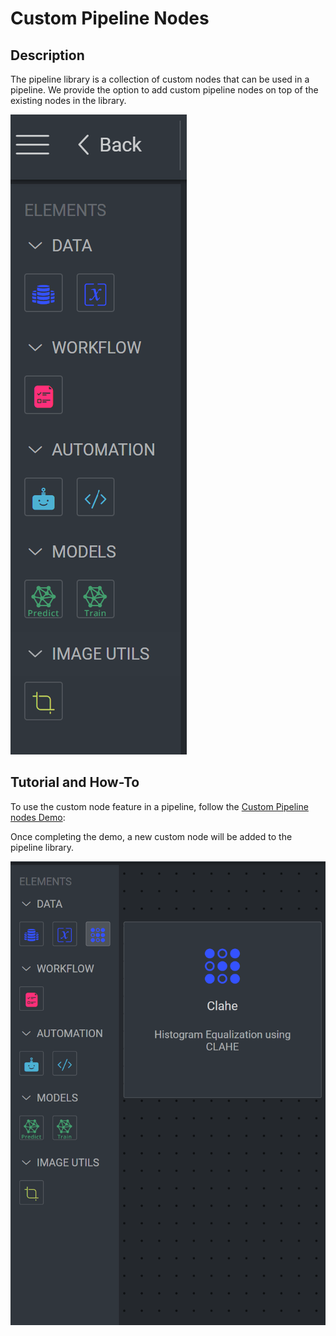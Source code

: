 # Custom Pipeline Nodes

## Description

The pipeline library is a collection of custom nodes that can be used in a pipeline.
We provide the option to add custom pipeline nodes on top of the existing nodes in the library.

![Pipeline_nodes1.png](../../../assets/apps/Pipeline_nodes1.png)

## Tutorial and How-To

To use the custom node feature in a pipeline, follow the [Custom Pipeline nodes Demo](https://github.com/dataloop-ai-apps/custom-pipeline-nodes-demo):

Once completing the demo, a new custom node will be added to the pipeline library.

![Pipeline_nodes2.png](../../../assets/apps/Pipeline_nodes2.png)
